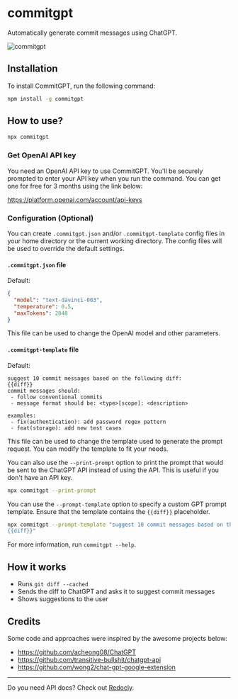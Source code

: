 # commitgpt

Automatically generate commit messages using ChatGPT.

![commitgpt](https://user-images.githubusercontent.com/3975738/205517867-1e7533ae-a8e7-4c0d-afb6-d259635f3f9d.gif)

## Installation

To install CommitGPT, run the following command:

```bash
npm install -g commitgpt
```

## How to use?

```bash
npx commitgpt
```

### Get OpenAI API key

You need an OpenAI API key to use CommitGPT. You'll be securely prompted to enter your API key when you run the command. You can get one for free for 3 months using the link below:

<https://platform.openai.com/account/api-keys>

### Configuration (Optional)

You can create `.commitgpt.json` and/or `.commitgpt-template` config files in your home directory or the current working directory. The config files will be used to override the default settings.

#### `.commitgpt.json` file

Default:

```json
{
  "model": "text-davinci-003",
  "temperature": 0.5,
  "maxTokens": 2048
}
```

This file can be used to change the OpenAI model and other parameters.

#### `.commitgpt-template` file

Default:

```text
suggest 10 commit messages based on the following diff:
{{diff}}
commit messages should:
 - follow conventional commits
 - message format should be: <type>[scope]: <description>

examples:
 - fix(authentication): add password regex pattern
 - feat(storage): add new test cases
```

This file can be used to change the template used to generate the prompt request. You can modify the template to fit your needs.

You can also use the `--print-prompt` option to print the prompt that would be sent to the ChatGPT API instead of using the API. This is useful if you don't have an API key.

```bash
npx commitgpt --print-prompt
```

You can use the `--prompt-template` option to specify a custom GPT prompt template. Ensure that the template contains the `{{diff}}` placeholder.

```bash
npx commitgpt --prompt-template "suggest 10 commit messages based on the following diff: \
{{diff}}"
```

For more information, run `commitgpt --help`.

## How it works

- Runs `git diff --cached`
- Sends the diff to ChatGPT and asks it to suggest commit messages
- Shows suggestions to the user

## Credits

Some code and approaches were inspired by the awesome projects below:

- <https://github.com/acheong08/ChatGPT>
- <https://github.com/transitive-bullshit/chatgpt-api>
- <https://github.com/wong2/chat-gpt-google-extension>

---

Do you need API docs? Check out [Redocly](https://redocly.com).
